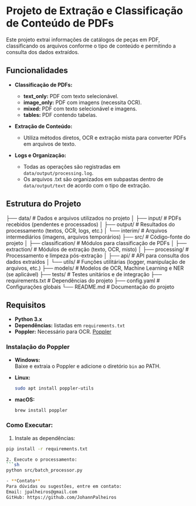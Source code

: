 # Projeto de Extração e Classificação de Conteúdo de PDFs

Este projeto extrai informações de catálogos de peças em PDF, classificando os arquivos conforme o tipo de conteúdo e permitindo a consulta dos dados extraídos.

## Funcionalidades

- **Classificação de PDFs:**
  - **text_only:** PDF com texto selecionável.
  - **image_only:** PDF com imagens (necessita OCR).
  - **mixed:** PDF com texto selecionável e imagens.
  - **tables:** PDF contendo tabelas.

- **Extração de Conteúdo:**
  - Utiliza métodos diretos, OCR e extração mista para converter PDFs em arquivos de texto.

- **Logs e Organização:**
  - Todas as operações são registradas em `data/output/processing.log`.
  - Os arquivos .txt são organizados em subpastas dentro de `data/output/text` de acordo com o tipo de extração.

## Estrutura do Projeto

├── data/ # Dados e arquivos utilizados no projeto
│ ├── input/ # PDFs recebidos (pendentes e processados)
│ ├── output/ # Resultados do processamento (textos, OCR, logs, etc.)
│ └── interim/ # Arquivos intermediários (imagens, arquivos temporários)
├── src/ # Código-fonte do projeto
│ ├── classification/ # Módulos para classificação de PDFs
│ ├── extraction/ # Módulos de extração (texto, OCR, misto)
│ ├── processing/ # Processamento e limpeza pós-extração
│ ├── api/ # API para consulta dos dados extraídos
│ └── utils/ # Funções utilitárias (logger, manipulação de arquivos, etc.)
├── models/ # Modelos de OCR, Machine Learning e NER (se aplicável)
├── tests/ # Testes unitários e de integração
├── requirements.txt # Dependências do projeto
├── config.yaml # Configurações globais
└── README.md # Documentação do projeto

## Requisitos

- **Python 3.x**
- **Dependências:** listadas em `requirements.txt`
- **Poppler:** Necessário para OCR. [Poppler](https://poppler.freedesktop.org/)

### Instalação do Poppler

- **Windows:**  
  Baixe e extraia o Poppler e adicione o diretório `bin` ao PATH.

- **Linux:**  
  ```sh
  sudo apt install poppler-utils

- **macOS:**  
  ```sh
  brew install poppler

### Como Executar:

1. Instale as dependências:
  ```sh
  pip install -r requirements.txt

2. Execute o processamento:
  ```sh
  python src/batch_processor.py

- **Contato**  
Para dúvidas ou sugestões, entre em contato:
Email: jpalheiros@gmail.com
GitHub: https://github.com/JohannPalheiros